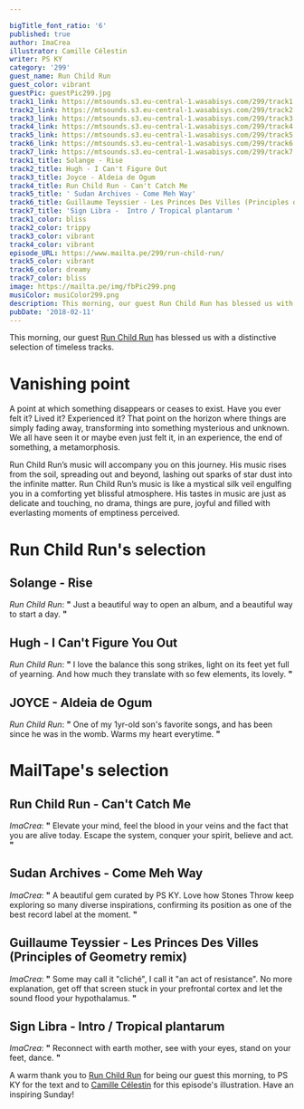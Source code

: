 ```yaml
---

bigTitle_font_ratio: '6'
published: true
author: ImaCrea
illustrator: Camille Célestin
writer: PS KY
category: '299'
guest_name: Run Child Run
guest_color: vibrant
guestPic: guestPic299.jpg
track1_link: https://mtsounds.s3.eu-central-1.wasabisys.com/299/track1.mp3
track2_link: https://mtsounds.s3.eu-central-1.wasabisys.com/299/track2.mp3
track3_link: https://mtsounds.s3.eu-central-1.wasabisys.com/299/track3.mp3
track4_link: https://mtsounds.s3.eu-central-1.wasabisys.com/299/track4.mp3
track5_link: https://mtsounds.s3.eu-central-1.wasabisys.com/299/track5.mp3
track6_link: https://mtsounds.s3.eu-central-1.wasabisys.com/299/track6.mp3
track7_link: https://mtsounds.s3.eu-central-1.wasabisys.com/299/track7.mp3
track1_title: Solange - Rise
track2_title: Hugh - I Can't Figure Out
track3_title: Joyce - Aldeia de Ogum
track4_title: Run Child Run - Can't Catch Me
track5_title: ' Sudan Archives - Come Meh Way'
track6_title: Guillaume Teyssier - Les Princes Des Villes (Principles of Geometry remix)
track7_title: 'Sign Libra -  Intro / Tropical plantarum '
track1_color: bliss
track2_color: trippy
track3_color: vibrant
track4_color: vibrant
episode_URL: https://www.mailta.pe/299/run-child-run/
track5_color: vibrant
track6_color: dreamy
track7_color: bliss
image: https://mailta.pe/img/fbPic299.png
musiColor: musiColor299.png
description: This morning, our guest Run Child Run has blessed us with a distinctive selection of timeless tracks.
pubDate: '2018-02-11'
---
```

This morning, our guest [Run Child Run](https://runchildrun.bandcamp.com/album/vanishing-point) has blessed us with a distinctive selection of timeless tracks.


# Vanishing point

A point at which something disappears or ceases to exist. Have you ever felt it? Lived it? Experienced it? That point on the horizon where things are simply fading away, transforming into something mysterious and unknown. We all have seen it or maybe even just felt it, in an experience, the end of something, a metamorphosis. 

Run Child Run’s music will accompany you on this journey. His music rises from the soil, spreading out and beyond, lashing out sparks of star dust into the infinite matter. Run Child Run’s music is like a mystical silk veil engulfing you in a comforting yet blissful atmosphere. His tastes in music are just as delicate and touching, no drama, things are pure, joyful and filled with everlasting moments of emptiness perceived. 


# Run Child Run's selection

## Solange - Rise
_Run Child Run_: **"** Just a beautiful way to open an album, and a beautiful way to start a day. **"** 

## Hugh - I Can't Figure You Out
_Run Child Run_: **"** I love the balance this song strikes, light on its feet yet full of yearning. And how much they translate with so few elements, its lovely. **"** 

## JOYCE - Aldeia de Ogum 
_Run Child Run_: **"** One of my 1yr-old son's favorite songs, and has been since he was in the womb. Warms my heart everytime. **"** 


# MailTape's selection

## Run Child Run - Can't Catch Me
_ImaCrea_: **"** Elevate your mind, feel the blood in your veins and the fact that you are alive today. Escape the system, conquer your spirit, believe and act. **"** 

## Sudan Archives - Come Meh Way
_ImaCrea_: **"** A beautiful gem curated by PS KY. Love how Stones Throw keep exploring so many diverse inspirations, confirming its position as one of the best record label at the moment. **"** 

## Guillaume Teyssier - Les Princes Des Villes (Principles of Geometry remix)
_ImaCrea_: **"** Some may call it "cliché", I call it "an act of resistance". No more explanation, get off that screen stuck in your prefrontal cortex and let the sound flood your hypothalamus. **"** 

## Sign Libra - Intro / Tropical plantarum 
_ImaCrea_: **"** Reconnect with earth mother, see with your eyes, stand on your feet, dance. **"** 

A warm thank you to [Run Child Run](https://runchildrun.bandcamp.com/album/vanishing-point) for being our guest this morning, to PS KY for the text and to [Camille Célestin](http://bravocamo.studio/) for this episode's illustration. Have an inspiring Sunday!
